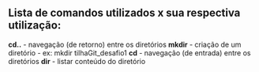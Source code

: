 ## Lista de comandos utilizados x sua respectiva utilização:
**cd..** - navegação (de retorno) entre os diretórios
**mkdir** - criação de um diretório - ex: mkdir tilhaGit_desafio1
**cd** - navegação (de entrada) entre os diretórios
**dir** - listar conteúdo do diretório

